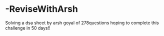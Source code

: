 # -ReviseWithArsh
Solving a dsa sheet by arsh goyal of 278questions hoping to complete this challenge in 50 days!!
